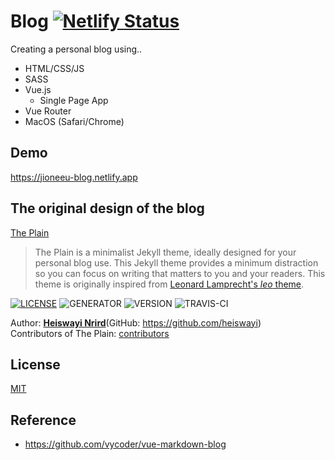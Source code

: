 # Blog [![Netlify Status](https://api.netlify.com/api/v1/badges/5e8436d3-0e65-4b6d-89e8-6c5b66b5d195/deploy-status)](https://app.netlify.com/sites/jioneeu-blog/deploys)

Creating a personal blog using..
- HTML/CSS/JS
- SASS
- Vue.js
  + Single Page App
- Vue Router
- MacOS (Safari/Chrome)

## Demo
<a href="https://jioneeu-blog.netlify.app" target="_blank">https://jioneeu-blog.netlify.app</a>

## The original design of the blog

[The Plain](https://github.com/heiswayi/the-plain)

> The Plain is a minimalist Jekyll theme, ideally designed for your personal blog use. This Jekyll theme provides a minimum distraction so you can focus on writing that matters to you and your readers. This theme is originally inspired from [Leonard Lamprecht's _leo_ theme](https://github.com/leo/leo.github.io).

[![LICENSE](https://img.shields.io/badge/license-MIT-blue.svg)](LICENSE) ![GENERATOR](https://img.shields.io/badge/made_with-jekyll-blue.svg) ![VERSION](https://img.shields.io/badge/current_version-4.0-green.svg) ![TRAVIS-CI](https://travis-ci.org/heiswayi/the-plain.svg?branch=master)

Author: [**Heiswayi Nrird**](https://heiswayi.nrird.com)(GitHub: https://github.com/heiswayi) <br/>
Contributors of The Plain: [contributors](https://github.com/heiswayi/the-plain/graphs/contributors) <br/>

## License

[MIT](./LICENSE)


## Reference
- https://github.com/vycoder/vue-markdown-blog
